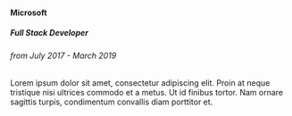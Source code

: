 #### Microsoft
##### Full Stack Developer
###### from July 2017 - March 2019

Lorem ipsum dolor sit amet, consectetur adipiscing elit. Proin at neque tristique nisi ultrices commodo et a metus. Ut id finibus tortor. Nam ornare sagittis turpis, condimentum convallis diam porttitor et.